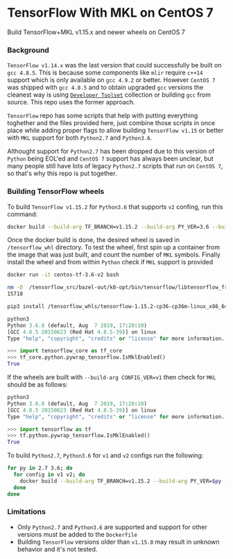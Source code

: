 # TensorFlow With MKL on CentOS 7
Build TensorFlow+MKL v1.15.x and newer wheels on CentOS 7

### Background
`TensorFlow v1.14.x` was the last version that could successfully be built on `gcc 4.8.5`.
This is because some components like `mlir` require `c++14` support which is only available on `gcc 4.9.2` or better.
However `CentOS 7` was shipped with `gcc 4.8.5` and to obtain upgraded `gcc` versions the cleanest way is using
[`Developer Toolset`](https://www.softwarecollections.org/en/scls/rhscl/devtoolset-7/) collection or building `gcc` from source. This repo uses the former approach.

`TensorFlow` repo has some scripts that help with putting everything toghether and the files provided here, just combine those scripts in once place while adding proper flags to allow building `TensorFlow v1.15` or better with `MKL` support for both `Python2.7` and `Python3.6`.

Althought support for `Python2.7` has been dropped due to this version of `Python` being EOL'ed and `CentOS 7` support has always been unclear, but many people still have lots of legacy `Python2.7` scripts that run on `CentOS 7`, so that's why this repo is put together.

### Building TensorFlow wheels
To build `TensorFlow v1.15.2` for `Python3.6` that supports `v2` confing, run this command:
```bash
docker build --build-arg TF_BRANCH=v1.15.2 --build-arg PY_VER=3.6 --build-arg CONFIG_VER=v2 -f Dockerfile . -t centos-tf-3.6-v2
```
Once the docker build is done, the desired wheel is saved in `/tensorflow_whl` directory.
To test the wheel, first spin up a container from the image that was just built, and count the number of `MKL` symbols.
Finally install the wheel and from within `Python` check if `MKL` support is provided

```bash
docker run -it centos-tf-3.6-v2 bash

nm -D  /tensorflow_src/bazel-out/k8-opt/bin/tensorflow/libtensorflow_framework.so.1 | grep -i mkl | wc -l
15718

pip3 install /tensorflow_whls/tensorflow-1.15.2-cp36-cp36m-linux_x86_64.whl
```

```python
python3
Python 3.6.8 (default, Aug  7 2019, 17:28:10)
[GCC 4.8.5 20150623 (Red Hat 4.8.5-39)] on linux
Type "help", "copyright", "credits" or "license" for more information.

>>> import tensorflow_core as tf_core
>>> tf_core.python.pywrap_tensorflow.IsMklEnabled()
True
```

If the wheels are built with `--build-arg CONFIG_VER=v1` then check for `MKL` should be as follows:
```python
python3
Python 3.6.8 (default, Aug  7 2019, 17:28:10)
[GCC 4.8.5 20150623 (Red Hat 4.8.5-39)] on linux
Type "help", "copyright", "credits" or "license" for more information.

>>> import tensorflow as tf
>>> tf.python.pywrap_tensorflow.IsMklEnabled()
True
```

To build `Python2.7`, `Python3.6` for `v1` and `v2` configs run the following:
```bash
for py in 2.7 3.6; do
  for config in v1 v2; do
    docker build --build-arg TF_BRANCH=v1.15.2 --build-arg PY_VER=$py --build-arg CONFIG_VER=$config -f Dockerfile . -t centos-tf-$py-$config
  done
done
```

### Limitations
- Only `Python2.7` and `Python3.6` are supported and support for other versions must be added to the `Dockerfile`
- Building `TensorFlow` versions older than `v1.15.0` may result in unknown behavior and it's not tested.
